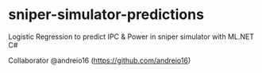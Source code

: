 # sniper-simulator-predictions
Logistic Regression to predict IPC &amp; Power in sniper simulator with ML.NET C#

Collaborator @andreio16 (https://github.com/andreio16)
